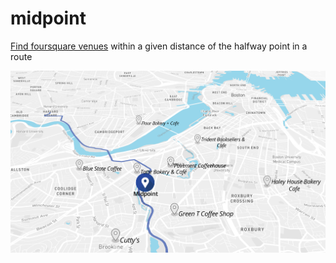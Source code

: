 # midpoint
[Find foursquare venues](http://wboykinm.github.io/midpoint/) within a given distance of the halfway point in a route

![screen](screen.png)
